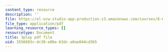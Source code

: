 ```yaml
---
content_type: resource
description: ''
file: https://ol-ocw-studio-app-production.s3.amazonaws.com/courses/8-01sc-classical-mechanics-fall-2016/3556693cdc38e86e63dca0ae044cd3b5_rd9d0WBFzt8.pdf
file_type: application/pdf
learning_resource_types: []
resourcetype: Document
title: 3play pdf file
uid: 3556693c-dc38-e86e-63dc-a0ae044cd3b5
---
```

